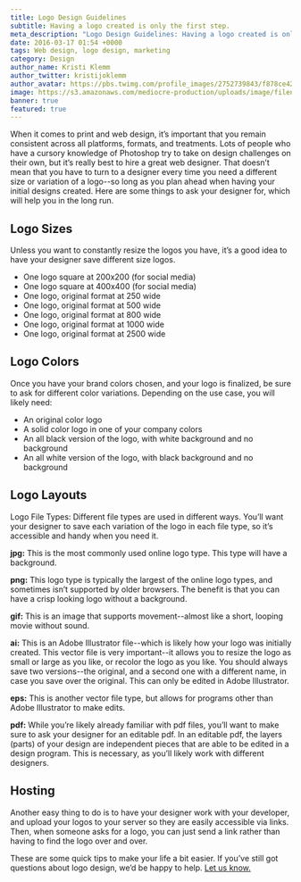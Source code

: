 ```yaml
---
title: Logo Design Guidelines
subtitle: Having a logo created is only the first step.
meta_description: "Logo Design Guidelines: Having a logo created is only the first step."
date: 2016-03-17 01:54 +0000
tags: Web design, logo design, marketing
category: Design
author_name: Kristi Klemm
author_twitter: kristijoklemm
author_avatar: https://pbs.twimg.com/profile_images/2752739843/f878ce42bbeb25aec4c29e24240ae98d.png
image: https://s3.amazonaws.com/mediocre-production/uploads/image/filename/72/LEJ7HJ5BEA.jpg
banner: true
featured: true
---
```


When it comes to print and web design, it’s important that you remain consistent across all platforms, formats, and treatments. Lots of people who have a cursory knowledge of Photoshop try to take on design challenges on their own, but it’s really best to hire a great web designer. That doesn’t mean that you have to turn to a designer every time you need a different size or variation of a logo--so long as you plan ahead when having your initial designs created. Here are some things to ask your designer for, which will help you in the long run.

## Logo Sizes
Unless you want to constantly resize the logos you have, it’s a good idea to have your designer save different size logos.

- One logo square at 200x200 (for social media)
- One logo square at 400x400 (for social media)
- One logo, original format at 250 wide
- One logo, original format at 500 wide
- One logo, original format at 800 wide
- One logo, original format at 1000 wide
- One logo, original format at 2500 wide


## Logo Colors
Once you have your brand colors chosen, and your logo is finalized, be sure to ask for different color variations. Depending on the use case, you will likely need:

- An original color logo
- A solid color logo in one of your company colors
- An all black version of the logo, with white background and no background
- An all white version of the logo, with black background and no background

## Logo Layouts
Logo File Types: Different file types are used in different ways. You’ll want your designer to save each variation of the logo in each file type, so it’s accessible and handy when you need it.

**jpg:** This is the most commonly used online logo type. This type will have a background.

**png:** This logo type is typically the largest of the online logo types, and sometimes isn’t supported by older browsers. The benefit is that you can have a crisp looking logo without a background.

**gif:** This is an image that supports movement--almost like a short, looping movie without sound.

**ai:** This is an Adobe Illustrator file--which is likely how your logo was initially created. This vector file is very important--it allows you to resize the logo as small or large as you like, or recolor the logo as you like. You should always save two versions--the original, and a second one with a different name, in case you save over the original. This can only be edited in Adobe Illustrator.

**eps:** This is another vector file type, but allows for programs other than Adobe Illustrator to make edits.

**pdf:** While you’re likely already familiar with pdf files, you’ll want to make sure to ask your designer for an editable pdf. In an editable pdf, the layers (parts) of your design are independent pieces that are able to be edited in a design program. This is necessary, as you’ll likely work with different designers.

## Hosting
Another easy thing to do is to have your designer work with your developer, and upload your logos to your server so they are easily accessible via links. Then, when someone asks for a logo, you can just send a link rather than having to find the logo over and over.

These are some quick tips to make your life a bit easier. If you’ve still got questions about logo design, we’d be happy to help. <a href="https://www.kohactive.com/contact/">Let us know.</a>
